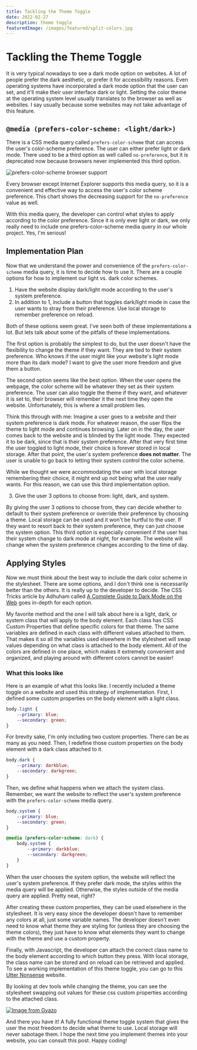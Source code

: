 ```yaml
---
title: Tackling the Theme Toggle
date: 2022-02-27
description: theme toggle
featuredImage: /images/featured/split-colors.jpg
---
```


# Tackling the Theme Toggle

It is very typical nowadays to see a dark mode option on websites. A lot of people prefer the dark aesthetic, or prefer it for accessibility reasons. Even operating systems have incorporated a dark mode option that the user can set, and it'll make their user interface dark or light. Setting the color theme at the operating system level usually translates to the browser as well as websites. I say usually because some websites may not take advantage of this feature.

## `@media (prefers-color-scheme: <light/dark>)`

There is a CSS media query called `prefers-color-scheme` that can access the user's color-scheme preference. The user can either prefer light or dark mode. There used to be a third option as well called `no-preference`, but it is deprecated now because browsers never implemented this third option.

![prefers-color-scheme browser support](https://res.cloudinary.com/greypse/image/upload/v1645990695/prefers-color-scheme-support_o0pdgp.png)

Every browser except Internet Explorer supports this media query, so it is a convenient and effective way to access the user's color scheme preference. This chart shows the decreasing support for the `no-preference` value as well.

With this media query, the developer can control what styles to apply according to the color preference. Since it is only ever light or dark, we only really need to include one prefers-color-scheme media query in our whole project. Yes, I'm serious!

## Implementation Plan

Now that we understand the power and convenience of the `prefers-color-scheme` media query, it is time to decide how to use it. There are a couple options for how to implement our light vs. dark color schemes.

1. Have the website display dark/light mode according to the user's system preference.
2. In addition to 1, include a button that toggles dark/light mode in case the user wants to stray from their preference. Use local storage to remember preference on reload.

Both of these options seem great. I've seen both of these implementations a lot. But lets talk about some of the pitfalls of these implementations.

The first option is probably the simplest to do, but the user doesn't have the flexibility to change the theme if they want. They are tied to their system preference. Who knows if the user might like your website's light mode more than its dark mode? I want to give the user more freedom and give them a button.

The second option seems like the best option. When the user opens the webpage, the color scheme will be whatever they set as their system preference. The user can also toggle the theme if they want, and whatever it is set to, their browser will remember it the next time they open the website. Unfortunately, this is where a small problem lies.

Think this through with me: Imagine a user goes to a website and their system preference is dark mode. For whatever reason, the user flips the theme to light mode and continues browsing. Later on in the day, the user comes back to the website and is blinded by the light mode. They expected it to be dark, since that is their system preference. After that very first time the user toggled to light mode, their choice is forever stored in local storage. After that point, the user's system preference **does not matter**. The user is unable to go back to letting their system control the color scheme.

While we thought we were accommodating the user with local storage remembering their choice, it might end up not being what the user really wants. For this reason, we can use this third implementation option.

3. Give the user 3 options to choose from: light, dark, and system.

By giving the user 3 options to choose from, they can decide whether to default to their system preference or override their preference by choosing a theme. Local storage can be used and it won't be hurtful to the user. If they want to resort back to their system preference, they can just choose the system option. This third option is especially convenient if the user has their system change to dark mode at night, for example. The website will change when the system preference changes according to the time of day.

## Applying Styles

Now we must think about the best way to include the dark color scheme in the stylesheet. There are some options, and I don't think one is necessarily better than the others. It is really up to the developer to decide. The CSS Tricks article by Adhuham called [A Complete Guide to Dark Mode on the Web](https://css-tricks.com/a-complete-guide-to-dark-mode-on-the-web/#aa-using-separate-stylesheets) goes in-depth for each option.

My favorite method and the one I will talk about here is a light, dark, or system class that will apply to the body element. Each class has CSS Custom Properties that define specific colors for that theme. The same variables are defined in each class with different values attached to them. That makes it so all the variables used elsewhere in the stylesheet will swap values depending on what class is attached to the body element. All of the colors are defined in one place, which makes it extremely convenient and organized, and playing around with different colors cannot be easier!

### What this looks like

Here is an example of what this looks like. I recently included a theme toggle on a website and used this strategy of implementation. First, I defined some custom properties on the body element with a light class.

```css
body.light {
    --primary: blue;
    --secondary: green;
}
```

For brevity sake, I'm only including two custom properties. There can be as many as you need. Then, I redefine those custom properties on the body element with a dark class attached to it.

```css
body.dark {
    --primary: darkblue;
    --secondary: darkgreen;
}
```

Then, we define what happens when we attach the system class. Remember, we want the website to reflect the user's system preference with the `prefers-color-scheme` media query.

```css
body.system {
    --primary: blue;
    --secondary: green;
}

@media (prefers-color-scheme: dark) {
    body.system {
        --primary: darkblue;
        --secondary: darkgreen;
    }
}
```

When the user chooses the system option, the website will reflect the user's system preference. If they prefer dark mode, the styles within the media query will be applied. Otherwise, the styles outside of the media query are applied. Pretty neat, right?

After creating these custom properties, they can be used elsewhere in the stylesheet. It is very easy since the developer doesn't have to remember any colors at all, just some variable names. The developer doesn't even need to know what theme they are styling for (unless they are choosing the theme colors), they just have to know what elements they want to change with the theme and use a custom property.

Finally, with Javascript, the developer can attach the correct class name to the body element according to which button they press. With local storage, the class name can be stored and on reload can be retrieved and applied. To see a working implementation of this theme toggle, you can go to this [Utter Nonsense](https://duck-stanza-emgrey02.netlify.app) website.

By looking at dev tools while changing the theme, you can see the stylesheet swapping out values for these css custom properties according to the attached class.

[![Image from Gyazo](https://i.gyazo.com/46df2e58e20aed67a941a8858974344f.gif)](https://gyazo.com/46df2e58e20aed67a941a8858974344f)

And there you have it! A fully functional theme toggle system that gives the user the most freedom to decide what theme to use. Local storage will never sabotage them. I hope the next time you implement themes into your website, you can consult this post. Happy coding!
